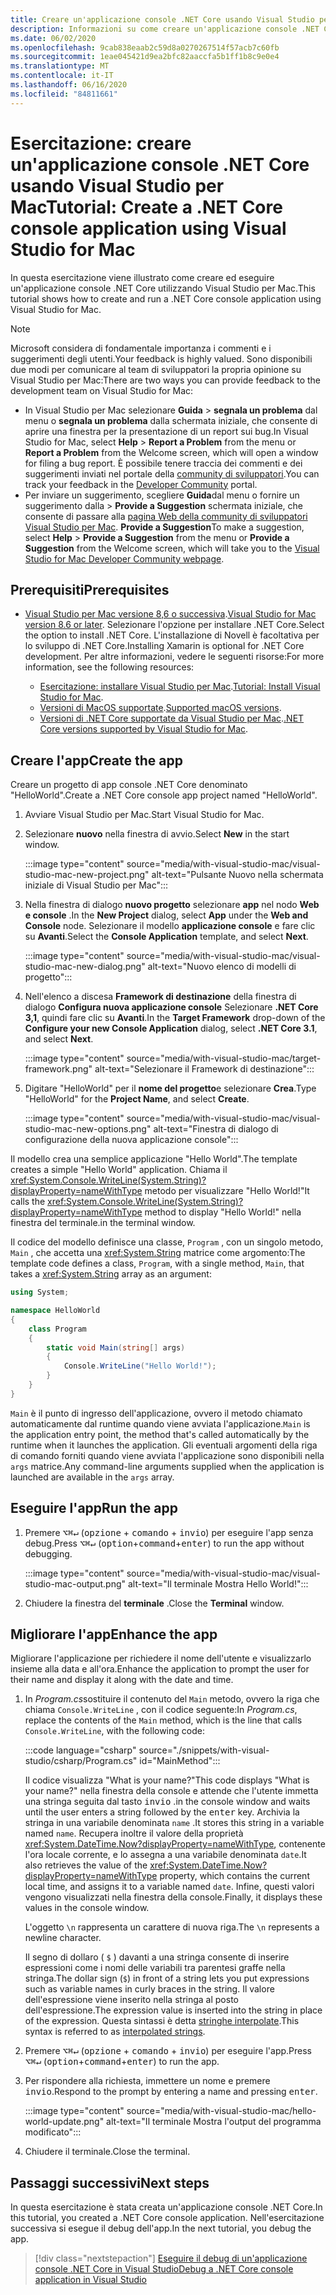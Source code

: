 ```yaml
---
title: Creare un'applicazione console .NET Core usando Visual Studio per Mac
description: Informazioni su come creare un'applicazione console .NET Core usando Visual Studio per Mac.
ms.date: 06/02/2020
ms.openlocfilehash: 9cab838eaab2c59d8a0270267514f57acb7c60fb
ms.sourcegitcommit: 1eae045421d9ea2bfc82aaccfa5b1ff1b8c9e0e4
ms.translationtype: MT
ms.contentlocale: it-IT
ms.lasthandoff: 06/16/2020
ms.locfileid: "84811661"
---
```

# <a name="tutorial-create-a-net-core-console-application-using-visual-studio-for-mac"></a><span data-ttu-id="07f01-103">Esercitazione: creare un'applicazione console .NET Core usando Visual Studio per Mac</span><span class="sxs-lookup"><span data-stu-id="07f01-103">Tutorial: Create a .NET Core console application using Visual Studio for Mac</span></span>

<span data-ttu-id="07f01-104">In questa esercitazione viene illustrato come creare ed eseguire un'applicazione console .NET Core utilizzando Visual Studio per Mac.</span><span class="sxs-lookup"><span data-stu-id="07f01-104">This tutorial shows how to create and run a .NET Core console application using Visual Studio for Mac.</span></span>

> [!NOTE]
> <span data-ttu-id="07f01-105">Microsoft considera di fondamentale importanza i commenti e i suggerimenti degli utenti.</span><span class="sxs-lookup"><span data-stu-id="07f01-105">Your feedback is highly valued.</span></span> <span data-ttu-id="07f01-106">Sono disponibili due modi per comunicare al team di sviluppatori la propria opinione su Visual Studio per Mac:</span><span class="sxs-lookup"><span data-stu-id="07f01-106">There are two ways you can provide feedback to the development team on Visual Studio for Mac:</span></span>
>
> * <span data-ttu-id="07f01-107">In Visual Studio per Mac selezionare **Guida**  >  **segnala un problema** dal menu o **segnala un problema** dalla schermata iniziale, che consente di aprire una finestra per la presentazione di un report sui bug.</span><span class="sxs-lookup"><span data-stu-id="07f01-107">In Visual Studio for Mac, select **Help** > **Report a Problem** from the menu or **Report a Problem** from the Welcome screen, which will open a window for filing a bug report.</span></span> <span data-ttu-id="07f01-108">È possibile tenere traccia dei commenti e dei suggerimenti inviati nel portale della [community di sviluppatori](https://developercommunity.visualstudio.com/spaces/8/index.html).</span><span class="sxs-lookup"><span data-stu-id="07f01-108">You can track your feedback in the [Developer Community](https://developercommunity.visualstudio.com/spaces/8/index.html) portal.</span></span>
> * <span data-ttu-id="07f01-109">Per inviare un suggerimento, scegliere **Guida**dal menu o fornire un suggerimento dalla  >  **Provide a Suggestion** schermata iniziale, che consente di passare alla [pagina Web della community di sviluppatori Visual Studio per Mac](https://developercommunity.visualstudio.com/content/idea/post.html?space=41). **Provide a Suggestion**</span><span class="sxs-lookup"><span data-stu-id="07f01-109">To make a suggestion, select **Help** > **Provide a Suggestion** from the menu or **Provide a Suggestion** from the Welcome screen, which will take you to the [Visual Studio for Mac Developer Community webpage](https://developercommunity.visualstudio.com/content/idea/post.html?space=41).</span></span>

## <a name="prerequisites"></a><span data-ttu-id="07f01-110">Prerequisiti</span><span class="sxs-lookup"><span data-stu-id="07f01-110">Prerequisites</span></span>

* <span data-ttu-id="07f01-111">[Visual Studio per Mac versione 8,6 o successiva](https://visualstudio.microsoft.com/vs/mac/?utm_medium=microsoft&utm_source=docs.microsoft.com&utm_campaign=inline+link).</span><span class="sxs-lookup"><span data-stu-id="07f01-111">[Visual Studio for Mac version 8.6 or later](https://visualstudio.microsoft.com/vs/mac/?utm_medium=microsoft&utm_source=docs.microsoft.com&utm_campaign=inline+link).</span></span> <span data-ttu-id="07f01-112">Selezionare l'opzione per installare .NET Core.</span><span class="sxs-lookup"><span data-stu-id="07f01-112">Select the option to install .NET Core.</span></span> <span data-ttu-id="07f01-113">L'installazione di Novell è facoltativa per lo sviluppo di .NET Core.</span><span class="sxs-lookup"><span data-stu-id="07f01-113">Installing Xamarin is optional for .NET Core development.</span></span> <span data-ttu-id="07f01-114">Per altre informazioni, vedere le seguenti risorse:</span><span class="sxs-lookup"><span data-stu-id="07f01-114">For more information, see the following resources:</span></span>

  * <span data-ttu-id="07f01-115">[Esercitazione: installare Visual Studio per Mac](/visualstudio/mac/installation).</span><span class="sxs-lookup"><span data-stu-id="07f01-115">[Tutorial: Install Visual Studio for Mac](/visualstudio/mac/installation).</span></span>
  * <span data-ttu-id="07f01-116">[Versioni di MacOS supportate](../install/dependencies.md?pivots=os-macos).</span><span class="sxs-lookup"><span data-stu-id="07f01-116">[Supported macOS versions](../install/dependencies.md?pivots=os-macos).</span></span>
  * <span data-ttu-id="07f01-117">[Versioni di .NET Core supportate da Visual Studio per Mac](/visualstudio/mac/net-core-support).</span><span class="sxs-lookup"><span data-stu-id="07f01-117">[.NET Core versions supported by Visual Studio for Mac](/visualstudio/mac/net-core-support).</span></span>

## <a name="create-the-app"></a><span data-ttu-id="07f01-118">Creare l'app</span><span class="sxs-lookup"><span data-stu-id="07f01-118">Create the app</span></span>

<span data-ttu-id="07f01-119">Creare un progetto di app console .NET Core denominato "HelloWorld".</span><span class="sxs-lookup"><span data-stu-id="07f01-119">Create a .NET Core console app project named "HelloWorld".</span></span>

1. <span data-ttu-id="07f01-120">Avviare Visual Studio per Mac.</span><span class="sxs-lookup"><span data-stu-id="07f01-120">Start Visual Studio for Mac.</span></span>

1. <span data-ttu-id="07f01-121">Selezionare **nuovo** nella finestra di avvio.</span><span class="sxs-lookup"><span data-stu-id="07f01-121">Select **New** in the start window.</span></span>

   :::image type="content" source="media/with-visual-studio-mac/visual-studio-mac-new-project.png" alt-text="Pulsante Nuovo nella schermata iniziale di Visual Studio per Mac":::

1. <span data-ttu-id="07f01-123">Nella finestra di dialogo **nuovo progetto** selezionare **app** nel nodo **Web e console** .</span><span class="sxs-lookup"><span data-stu-id="07f01-123">In the **New Project** dialog, select **App** under the **Web and Console** node.</span></span> <span data-ttu-id="07f01-124">Selezionare il modello **applicazione console** e fare clic su **Avanti**.</span><span class="sxs-lookup"><span data-stu-id="07f01-124">Select the **Console Application** template, and select **Next**.</span></span>

   :::image type="content" source="media/with-visual-studio-mac/visual-studio-mac-new-dialog.png" alt-text="Nuovo elenco di modelli di progetto":::

1. <span data-ttu-id="07f01-126">Nell'elenco a discesa **Framework di destinazione** della finestra di dialogo **Configura nuova applicazione console** Selezionare **.NET Core 3,1**, quindi fare clic su **Avanti**.</span><span class="sxs-lookup"><span data-stu-id="07f01-126">In the **Target Framework** drop-down of the **Configure your new Console Application** dialog, select **.NET Core 3.1**, and select **Next**.</span></span>

   :::image type="content" source="media/with-visual-studio-mac/target-framework.png" alt-text="Selezionare il Framework di destinazione":::

1. <span data-ttu-id="07f01-128">Digitare "HelloWorld" per il **nome del progetto**e selezionare **Crea**.</span><span class="sxs-lookup"><span data-stu-id="07f01-128">Type "HelloWorld" for the **Project Name**, and select **Create**.</span></span>

   :::image type="content" source="media/with-visual-studio-mac/visual-studio-mac-new-options.png" alt-text="Finestra di dialogo di configurazione della nuova applicazione console":::

<span data-ttu-id="07f01-130">Il modello crea una semplice applicazione "Hello World".</span><span class="sxs-lookup"><span data-stu-id="07f01-130">The template creates a simple "Hello World" application.</span></span> <span data-ttu-id="07f01-131">Chiama il <xref:System.Console.WriteLine(System.String)?displayProperty=nameWithType> metodo per visualizzare "Hello World!"</span><span class="sxs-lookup"><span data-stu-id="07f01-131">It calls the <xref:System.Console.WriteLine(System.String)?displayProperty=nameWithType> method to display "Hello World!"</span></span> <span data-ttu-id="07f01-132">nella finestra del terminale.</span><span class="sxs-lookup"><span data-stu-id="07f01-132">in the terminal window.</span></span>

<span data-ttu-id="07f01-133">Il codice del modello definisce una classe, `Program` , con un singolo metodo, `Main` , che accetta una <xref:System.String> matrice come argomento:</span><span class="sxs-lookup"><span data-stu-id="07f01-133">The template code defines a class, `Program`, with a single method, `Main`, that takes a <xref:System.String> array as an argument:</span></span>

```csharp
using System;

namespace HelloWorld
{
    class Program
    {
        static void Main(string[] args)
        {
            Console.WriteLine("Hello World!");
        }
    }
}
```

<span data-ttu-id="07f01-134">`Main` è il punto di ingresso dell'applicazione, ovvero il metodo chiamato automaticamente dal runtime quando viene avviata l'applicazione.</span><span class="sxs-lookup"><span data-stu-id="07f01-134">`Main` is the application entry point, the method that's called automatically by the runtime when it launches the application.</span></span> <span data-ttu-id="07f01-135">Gli eventuali argomenti della riga di comando forniti quando viene avviata l'applicazione sono disponibili nella `args` matrice.</span><span class="sxs-lookup"><span data-stu-id="07f01-135">Any command-line arguments supplied when the application is launched are available in the `args` array.</span></span>

## <a name="run-the-app"></a><span data-ttu-id="07f01-136">Eseguire l'app</span><span class="sxs-lookup"><span data-stu-id="07f01-136">Run the app</span></span>

1. <span data-ttu-id="07f01-137">Premere <kbd>⌥</kbd><kbd>⌘</kbd><kbd>↵</kbd> (<kbd>opzione</kbd> + <kbd>comando</kbd> + <kbd>invio</kbd>) per eseguire l'app senza debug.</span><span class="sxs-lookup"><span data-stu-id="07f01-137">Press <kbd>⌥</kbd><kbd>⌘</kbd><kbd>↵</kbd> (<kbd>option</kbd>+<kbd>command</kbd>+<kbd>enter</kbd>) to run the app without debugging.</span></span>

   :::image type="content" source="media/with-visual-studio-mac/visual-studio-mac-output.png" alt-text="Il terminale Mostra Hello World!":::

1. <span data-ttu-id="07f01-139">Chiudere la finestra del **terminale** .</span><span class="sxs-lookup"><span data-stu-id="07f01-139">Close the **Terminal** window.</span></span>

## <a name="enhance-the-app"></a><span data-ttu-id="07f01-140">Migliorare l'app</span><span class="sxs-lookup"><span data-stu-id="07f01-140">Enhance the app</span></span>

<span data-ttu-id="07f01-141">Migliorare l'applicazione per richiedere il nome dell'utente e visualizzarlo insieme alla data e all'ora.</span><span class="sxs-lookup"><span data-stu-id="07f01-141">Enhance the application to prompt the user for their name and display it along with the date and time.</span></span>

1. <span data-ttu-id="07f01-142">In *Program.cs*sostituire il contenuto del `Main` metodo, ovvero la riga che chiama `Console.WriteLine` , con il codice seguente:</span><span class="sxs-lookup"><span data-stu-id="07f01-142">In *Program.cs*, replace the contents of the `Main` method, which is the line that calls `Console.WriteLine`, with the following code:</span></span>

   :::code language="csharp" source="./snippets/with-visual-studio/csharp/Program.cs" id="MainMethod":::

   <span data-ttu-id="07f01-143">Il codice visualizza "What is your name?"</span><span class="sxs-lookup"><span data-stu-id="07f01-143">This code displays "What is your name?"</span></span> <span data-ttu-id="07f01-144">nella finestra della console e attende che l'utente immetta una stringa seguita dal tasto <kbd>invio</kbd> .</span><span class="sxs-lookup"><span data-stu-id="07f01-144">in the console window and waits until the user enters a string followed by the <kbd>enter</kbd> key.</span></span> <span data-ttu-id="07f01-145">Archivia la stringa in una variabile denominata `name` .</span><span class="sxs-lookup"><span data-stu-id="07f01-145">It stores this string in a variable named `name`.</span></span> <span data-ttu-id="07f01-146">Recupera inoltre il valore della proprietà <xref:System.DateTime.Now?displayProperty=nameWithType>, contenente l'ora locale corrente, e lo assegna a una variabile denominata `date`.</span><span class="sxs-lookup"><span data-stu-id="07f01-146">It also retrieves the value of the <xref:System.DateTime.Now?displayProperty=nameWithType> property, which contains the current local time, and assigns it to a variable named `date`.</span></span> <span data-ttu-id="07f01-147">Infine, questi valori vengono visualizzati nella finestra della console.</span><span class="sxs-lookup"><span data-stu-id="07f01-147">Finally, it displays these values in the console window.</span></span>

   <span data-ttu-id="07f01-148">L'oggetto `\n` rappresenta un carattere di nuova riga.</span><span class="sxs-lookup"><span data-stu-id="07f01-148">The `\n` represents a newline character.</span></span>

   <span data-ttu-id="07f01-149">Il segno di dollaro ( `$` ) davanti a una stringa consente di inserire espressioni come i nomi delle variabili tra parentesi graffe nella stringa.</span><span class="sxs-lookup"><span data-stu-id="07f01-149">The dollar sign (`$`) in front of a string lets you put expressions such as variable names in curly braces in the string.</span></span> <span data-ttu-id="07f01-150">Il valore dell'espressione viene inserito nella stringa al posto dell'espressione.</span><span class="sxs-lookup"><span data-stu-id="07f01-150">The expression value is inserted into the string in place of the expression.</span></span> <span data-ttu-id="07f01-151">Questa sintassi è detta [stringhe interpolate](../../csharp/language-reference/tokens/interpolated.md).</span><span class="sxs-lookup"><span data-stu-id="07f01-151">This syntax is referred to as [interpolated strings](../../csharp/language-reference/tokens/interpolated.md).</span></span>

1. <span data-ttu-id="07f01-152">Premere <kbd>⌥</kbd><kbd>⌘</kbd><kbd>↵</kbd> (<kbd>opzione</kbd> + <kbd>comando</kbd> + <kbd>invio</kbd>) per eseguire l'app.</span><span class="sxs-lookup"><span data-stu-id="07f01-152">Press <kbd>⌥</kbd><kbd>⌘</kbd><kbd>↵</kbd> (<kbd>option</kbd>+<kbd>command</kbd>+<kbd>enter</kbd>) to run the app.</span></span>

1. <span data-ttu-id="07f01-153">Per rispondere alla richiesta, immettere un nome e premere <kbd>invio</kbd>.</span><span class="sxs-lookup"><span data-stu-id="07f01-153">Respond to the prompt by entering a name and pressing <kbd>enter</kbd>.</span></span>

   :::image type="content" source="media/with-visual-studio-mac/hello-world-update.png" alt-text="Il terminale Mostra l'output del programma modificato":::

1. <span data-ttu-id="07f01-155">Chiudere il terminale.</span><span class="sxs-lookup"><span data-stu-id="07f01-155">Close the terminal.</span></span>

## <a name="next-steps"></a><span data-ttu-id="07f01-156">Passaggi successivi</span><span class="sxs-lookup"><span data-stu-id="07f01-156">Next steps</span></span>

<span data-ttu-id="07f01-157">In questa esercitazione è stata creata un'applicazione console .NET Core.</span><span class="sxs-lookup"><span data-stu-id="07f01-157">In this tutorial, you created a .NET Core console application.</span></span> <span data-ttu-id="07f01-158">Nell'esercitazione successiva si esegue il debug dell'app.</span><span class="sxs-lookup"><span data-stu-id="07f01-158">In the next tutorial, you debug the app.</span></span>

> [!div class="nextstepaction"]
> [<span data-ttu-id="07f01-159">Eseguire il debug di un'applicazione console .NET Core in Visual Studio</span><span class="sxs-lookup"><span data-stu-id="07f01-159">Debug a .NET Core console application in Visual Studio</span></span>](debugging-with-visual-studio-mac.md)
